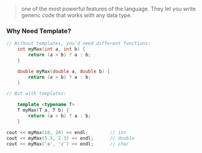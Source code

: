 > one of the most powerful features of the language. They let you write generic code that works with any data type.

### Why Need Template?

```cpp
// Without templates, you’d need different functions:
    int myMax(int a, int b) {
        return (a > b) ? a : b;
    }

    double myMax(double a, double b) {
        return (a > b) ? a : b;
    }

// But with templates:

    template <typename T>
    T myMax(T a, T b) {
        return (a > b) ? a : b;
    }

cout << myMax(10, 20) << endl;        // int
cout << myMax(5.5, 2.3) << endl;      // double
cout << myMax('a', 'z') << endl;      // char

```